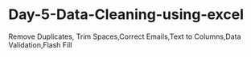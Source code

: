 # Day-5-Data-Cleaning-using-excel
 Remove Duplicates, Trim Spaces,Correct Emails,Text to Columns,Data Validation,Flash Fill

